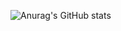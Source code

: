 ![Anurag's GitHub stats](https://github-readme-stats.vercel.app/api?username=PedrooLucca&show_icons=true&theme=dark)
